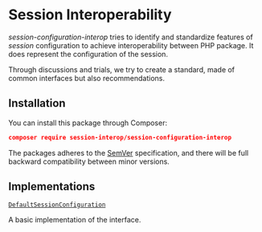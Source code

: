 # Session Interoperability

*session-configuration-interop* tries to identify and standardize features of *session* configuration to achieve interoperability between PHP package. It does represent the configuration of the session.

Through discussions and trials, we try to create a standard, made of common interfaces but also recommendations.

## Installation

You can install this package through Composer:

```json
composer require session-interop/session-configuration-interop
```
The packages adheres to the [SemVer](http://semver.org/) specification, and there will be full backward compatibility between minor versions.

## Implementations

[`DefaultSessionConfiguration`](https://github.com/session-interop/utils-configuration-session)

A basic implementation of the interface.
